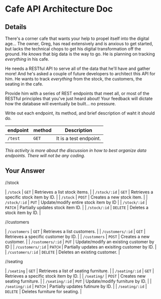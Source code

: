 # Cafe API Architecture Doc

## Details

There's a corner cafe that wants your help to propel itself into the digital age... The owner, Greg, has read extensively and is anxious to get started, but lacks the technical chops to get his digital transformation off the ground. He _knows_ that big data is the way to go. He is planning on tracking _everything_ in his cafe.

He needs a RESTful API to serve all of the data that he'll have and gather more! And he's asked a couple of future developers to architect this API for him. He wants to track _everything_ from the stock, the customers, the seating in the cafe.

Provide him with a series of REST endpoints that meet all, or most of the RESTful principles that you've just heard about! Your feedback will dictate how the database will eventually be built... no pressure.

Write out each endpoint, its method, and brief description of waht it should do.

| endpoint | method | Description            |
| -------- | ------ | ---------------------- |
| `/test`  | `GET`  | It is a test endpoint. |

_This activity is more about the discussion in how to best organize data endpoints. There will not be any coding._

## Your Answer

//stock

| `/stock` | `GET` | Retrieves a list stock items. |
| `/stock/:id` | `GET` | Retrieves a specific stock item by ID. |
| `/stock` | `POST` | Creates a new stock item. |
| `/stock/:id` | `PUT` | Update/modify entire stock item by ID |
| `/stock/:id` | `PATCH` | Partially updates stock item ID. |
| `/stock/:id` | `DELETE` | Deletes a stock item by ID. |

//customers

| `/customers` | `GET` | Retrieves a list customers. |
| `/customers/:id` | `GET` | Retrieves a specific customer by ID. |
| `/customers` | `POST` | Creates a new customer. |
| `/customers/:id` | `PUT` | Update/modify an existing customer by ID |
| `/customers/:id` | `PATCH` | Partially updates an exisiting customer by ID. |
| `/customers/:id` | `DELETE` | Deletes an existing customer. |

//seating

| `/seating` | `GET` | Retrieves a list of seating furniture. |
| `/seating/:id` | `GET` | Retrieves a specific stock item by ID. |
| `/seating/` | `POST` | Creates new seating furniture. |
| `/seating/:id` | `PUT` | Update/modify furniture by ID. |
| `/seating/:id` | `PATCH` | Partially updates futinure by ID. |
| `/seating/:id` | `DELETE` | Deletes furniture for seating. |
